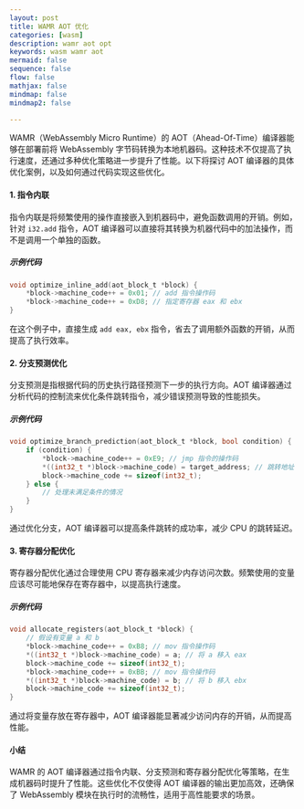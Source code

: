 ```yaml
---
layout: post
title: WAMR AOT 优化
categories: [wasm]
description: wamr aot opt
keywords: wasm wamr aot
mermaid: false
sequence: false
flow: false
mathjax: false
mindmap: false
mindmap2: false

---
```


WAMR（WebAssembly Micro Runtime）的 AOT（Ahead-Of-Time）编译器能够在部署前将 WebAssembly 字节码转换为本地机器码。这种技术不仅提高了执行速度，还通过多种优化策略进一步提升了性能。以下将探讨 AOT 编译器的具体优化案例，以及如何通过代码实现这些优化。

#### 1. 指令内联

指令内联是将频繁使用的操作直接嵌入到机器码中，避免函数调用的开销。例如，针对 `i32.add` 指令，AOT 编译器可以直接将其转换为机器代码中的加法操作，而不是调用一个单独的函数。

##### 示例代码

```c
void optimize_inline_add(aot_block_t *block) {
    *block->machine_code++ = 0x01; // add 指令操作码
    *block->machine_code++ = 0xD8; // 指定寄存器 eax 和 ebx
}
```

在这个例子中，直接生成 `add eax, ebx` 指令，省去了调用额外函数的开销，从而提高了执行效率。

#### 2. 分支预测优化

分支预测是指根据代码的历史执行路径预测下一步的执行方向。AOT 编译器通过分析代码的控制流来优化条件跳转指令，减少错误预测导致的性能损失。

##### 示例代码

```c
void optimize_branch_prediction(aot_block_t *block, bool condition) {
    if (condition) {
        *block->machine_code++ = 0xE9; // jmp 指令的操作码
        *((int32_t *)block->machine_code) = target_address; // 跳转地址
        block->machine_code += sizeof(int32_t);
    } else {
        // 处理未满足条件的情况
    }
}
```

通过优化分支，AOT 编译器可以提高条件跳转的成功率，减少 CPU 的跳转延迟。

#### 3. 寄存器分配优化

寄存器分配优化通过合理使用 CPU 寄存器来减少内存访问次数。频繁使用的变量应该尽可能地保存在寄存器中，以提高执行速度。

##### 示例代码

```c
void allocate_registers(aot_block_t *block) {
    // 假设有变量 a 和 b
    *block->machine_code++ = 0xB8; // mov 指令操作码
    *((int32_t *)block->machine_code) = a; // 将 a 移入 eax
    block->machine_code += sizeof(int32_t);
    *block->machine_code++ = 0xBB; // mov 指令操作码
    *((int32_t *)block->machine_code) = b; // 将 b 移入 ebx
    block->machine_code += sizeof(int32_t);
}
```

通过将变量存放在寄存器中，AOT 编译器能显著减少访问内存的开销，从而提高性能。

#### 小结

WAMR 的 AOT 编译器通过指令内联、分支预测和寄存器分配优化等策略，在生成机器码时提升了性能。这些优化不仅使得 AOT 编译器的输出更加高效，还确保了 WebAssembly 模块在执行时的流畅性，适用于高性能要求的场景。
